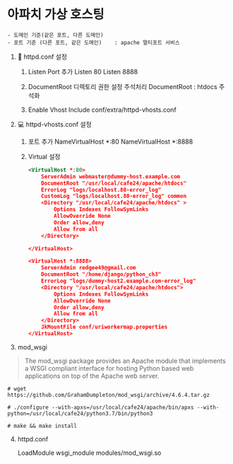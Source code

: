 # 아파치 가상 호스팅
    - 도메인 기준(같은 포트, 다른 도메인)
    - 포트 기준 (다른 포트, 같은 도메인)    : apache 멀티포트 서비스

1. 📝 httpd.conf 설정
    1) Listen Port 추가
        Listen 80
        Listen 8888
    
    2) DocumentRoot 디렉토리 권한 설정 주석처리
        DocumentRoot : htdocs 주석화

    
    3) Enable Vhost
        Include conf/extra/httpd-vhosts.conf

    
2. 💻 httpd-vhosts.conf 설정
    1) 포트 추가
        NameVirtualHost *:80
        NameVirtualHost *:8888

    2) Virtual 설정
        ```xml
        <VirtualHost *:80>
            ServerAdmin webmaster@dummy-host.example.com
            DocumentRoot "/usr/local/cafe24/apache/htdocs"
            ErrorLog "logs/localhost.80-error_log"
            CustomLog "logs/localhost.80-error_log" common
            <Directory "/usr/local/cafe24/apache/htdocs" >
                Options Indexes FollowSymLinks
                AllowOverride None
                Order allow,deny
                Allow from all
            </Directory>

        </VirtualHost>

        <VirtualHost *:8888>
            ServerAdmin redgee49@gmail.com
            DocumentRoot "/home/django/python_ch3"
            ErrorLog "logs/dummy-host2.example.com-error_log"
            <Directory "/usr/local/cafe24/apache/htdocs">
                Options Indexes FollowSymLinks
                AllowOverride None
                Order allow,deny
                Allow from all
            </Directory>
            JkMountFile conf/uriworkermap.properties
        </VirtualHost>
        ```

3. mod_wsgi
> The mod_wsgi package provides an Apache module that implements a WSGI compliant interface for hosting Python based web applications on top of the Apache web server.

    # wget https://github.com/GrahamDumpleton/mod_wsgi/archive/4.6.4.tar.gz

    # ./configure --with-apxs=/usr/local/cafe24/apache/bin/apxs --with-python=/usr/local/cafe24/python3.7/bin/python3

    # make && make install

4. httpd.conf

    LoadModule wsgi_module modules/mod_wsgi.so



